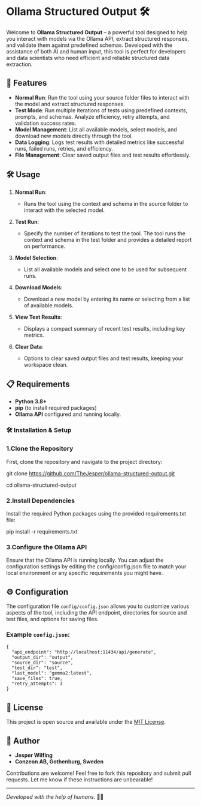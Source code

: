 
# Ollama Structured Output 🛠️

Welcome to **Ollama Structured Output** – a powerful tool designed to help you interact with models via the Ollama API, extract structured responses, and validate them against predefined schemas. Developed with the assistance of both AI and human input, this tool is perfect for developers and data scientists who need efficient and reliable structured data extraction.

## 🚀 Features

- **Normal Run**: Run the tool using your source folder files to interact with the model and extract structured responses.
- **Test Mode**: Run multiple iterations of tests using predefined contexts, prompts, and schemas. Analyze efficiency, retry attempts, and validation success rates.
- **Model Management**: List all available models, select models, and download new models directly through the tool.
- **Data Logging**: Logs test results with detailed metrics like successful runs, failed runs, retries, and efficiency.
- **File Management**: Clear saved output files and test results effortlessly.

## 🛠️ Usage

1. **Normal Run**: 
   - Runs the tool using the context and schema in the source folder to interact with the selected model.

2. **Test Run**: 
   - Specify the number of iterations to test the tool. The tool runs the context and schema in the test folder and provides a detailed report on performance.

3. **Model Selection**: 
   - List all available models and select one to be used for subsequent runs.

4. **Download Models**: 
   - Download a new model by entering its name or selecting from a list of available models.

5. **View Test Results**: 
   - Displays a compact summary of recent test results, including key metrics.

6. **Clear Data**: 
   - Options to clear saved output files and test results, keeping your workspace clean.

## 📋 Requirements

- **Python 3.8+**
- **pip** (to install required packages)
- **Ollama API** configured and running locally.

### 🛠️ Installation & Setup

### 1.Clone the Repository

First, clone the repository and navigate to the project directory:

git clone https://github.com/TheJesper/ollama-structured-output.git

cd ollama-structured-output

### 2.Install Dependencies

Install the required Python packages using the provided requirements.txt file:

pip install -r requirements.txt

### 3.Configure the Ollama API

Ensure that the Ollama API is running locally. You can adjust the configuration settings by editing the config/config.json file to match your local environment or any specific requirements you might have.

## ⚙️ Configuration

The configuration file `config/config.json` allows you to customize various aspects of the tool, including the API endpoint, directories for source and test files, and options for saving files. 

### Example `config.json`:

```
{
  "api_endpoint": "http://localhost:11434/api/generate",
  "output_dir": "output",
  "source_dir": "source",
  "test_dir": "test",
  "last_model": "gemma2:latest",
  "save_files": true,
  "retry_attempts": 3
}
```

## 📝 License

This project is open source and available under the [MIT License](LICENSE).

## 👤 Author

- **Jesper Wilfing**
- **Conzeon AB, Gothenburg, Sweden**

Contributions are welcome! Feel free to fork this repository and submit pull requests. Let me know if these instructions are unbearable!

---

*Developed with the help of humans.* 🤖🤝
